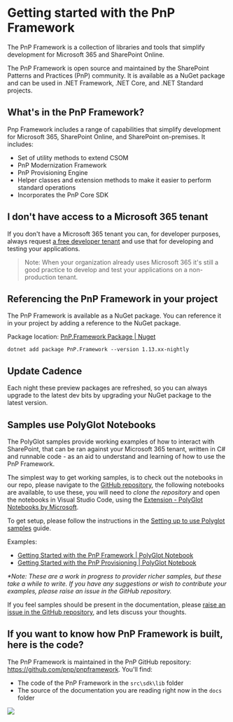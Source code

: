 # Getting started with the PnP Framework

The PnP Framework is a collection of libraries and tools that simplify development for Microsoft 365 and SharePoint Online. 

The PnP Framework is open source and maintained by the SharePoint Patterns and Practices (PnP) community. It is available as a NuGet package and can be used in .NET Framework, .NET Core, and .NET Standard projects.

## What's in the PnP Framework?

Pnp Framework includes a range of capabilities that simplify development for Microsoft 365, SharePoint Online, and SharePoint on-premises. It includes:

- Set of utility methods to extend CSOM 
- PnP Modernization Framework
- PnP Provisioning Engine
- Helper classes and extension methods to make it easier to perform standard operations
- Incorporates the PnP Core SDK


## I don't have access to a Microsoft 365 tenant

If you don't have a Microsoft 365 tenant you can, for developer purposes, always request [a free developer tenant](https://developer.microsoft.com/en-us/microsoft-365/dev-program) and use that for developing and testing your applications. 

> Note: When your organization already uses Microsoft 365 it's still a good practice to develop and test your applications on a non-production tenant.

## Referencing the PnP Framework in your project

The PnP Framework is available as a NuGet package. You can reference it in your project by adding a reference to the NuGet package.

Package location: [PnP.Framework Package | Nuget](https://www.nuget.org/packages/PnP.Framework)
 
```dotnetcli
dotnet add package PnP.Framework --version 1.13.xx-nightly
```

## Update Cadence

Each night these preview packages are refreshed, so you can always upgrade to the latest dev bits by upgrading your NuGet package to the latest version.

## Samples use PolyGlot Notebooks

The PolyGlot samples provide working examples of how to interact with SharePoint, that can be ran against your Microsoft 365 tenant, written in C# and runnable code - as an aid to understand and learning of how to use the PnP Framework.

The simplest way to get working samples, is to check out the notebooks in our repo, please navigate to the [GitHub repository](https://github.com/pnp/pnpframework/tree/dev/docs/notebooks), the following notebooks are available, to use these, you will need to *clone the repository* and open the notebooks in Visual Studio Code, using the [Extension - PolyGlot Notebooks by Microsoft](https://marketplace.visualstudio.com/items?itemName=ms-dotnettools.dotnet-interactive-vscode).

To get setup, please follow the instructions in the [Setting up to use Polyglot samples](setting-up-to-use-polyglot-samples.md) guide.

Examples:

- [Getting Started with the PnP Framework | PolyGlot Notebook](https://github.com/pnp/pnpframework/tree/dev/docs/notebooks/Getting-Started-with-PnP-Framework.ipynb)
- [Getting Started with the PnP Provisioning | PolyGlot Notebook](https://github.com/pnp/pnpframework/tree/dev/docs/notebooks/Getting-Started-with-PnP-Provisioning.ipynb)


_*Note: These are a work in progress to provider richer samples, but these take a while to write. If you have any suggestions or wish to contribute your examples, please raise an issue in the GitHub repository._

If you feel samples should be present in the documentation, please [raise an issue in the GitHub repository](https://github.com/pnp/pnpframework/issues), and lets discuss your thoughts.


## If you want to know how PnP Framework is built, here is the code?

The PnP Framework is maintained in the PnP GitHub repository: https://github.com/pnp/pnpframework. You'll find:

- The code of the PnP Framework in the `src\sdk\lib` folder
- The source of the documentation you are reading right now in the `docs` folder

<img src="https://m365-visitor-stats.azurewebsites.net/pnpframework/docs/using-the-framework" aria-hidden="true" />

